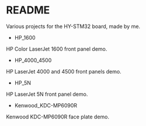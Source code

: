 # README #

Various projects for the HY-STM32 board, made by me.

* HP_1600
  
HP Color LaserJet 1600 front panel demo.

* HP_4000_4500
  
HP LaserJet 4000 and 4500 front panels demo.

* HP_5N
  
HP LaserJet 5N front panel demo.

* Kenwood_KDC-MP6090R 

Kenwood KDC-MP6090R face plate demo.
